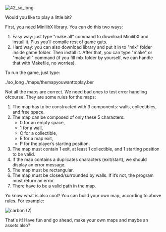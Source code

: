 ![42_so_long](https://github.com/user-attachments/assets/883e15c1-c871-4065-8156-4b82a1950751)

Would you like to play a little bit?

First, you need MinilibX library. You can do this two ways:

1. Easy way: just type "make all" command to download MinilibX and install it. Plus you'll compile rest of game guts.
2. Hard way: you can also download library and put it in to "mlx" folder inside game folder. Then install it. After that, you can type "make" or "make all" command (if you fill mlx folder by yourself, we can handle that with Makefile, no worries).

To run the game, just type:

./so_long ./maps/themapyouwanttoplay.ber

Not all the maps are correct. We need bad ones to test error handling ofcourse. They are some rules for the maps:

1. The map has to be constructed with 3 components: walls, collectibles, and free space.
2. The map can be composed of only these 5 characters:
   - 0 for an empty space,
   - 1 for a wall,
   - C for a collectible,
   - E for a map exit,
   - P for the player’s starting position.
3. The map must contain 1 exit, at least 1 collectible, and 1 starting position to be valid.
4. If the map contains a duplicates characters (exit/start), we should display an error message.
5. The map must be rectangular.
6. The map must be closed/surrounded by walls. If it’s not, the program must return an error.
7. There have to be a valid path in the map.

Yo know what is also cool? You can build your own map, according to above rules. For example:

![carbon (2)](https://github.com/user-attachments/assets/0d3cdb20-0b43-4ba7-8a31-afc4c503a1c2)

That's it! Have fun and go ahead, make your own maps and maybe an assets also?

